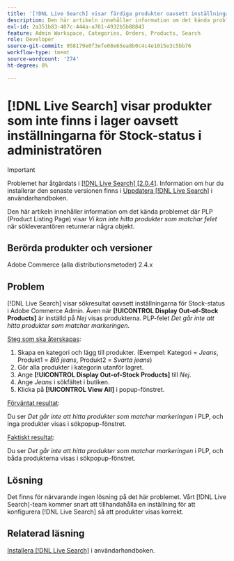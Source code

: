 ```yaml
---
title: '[!DNL Live Search] visar färdiga produkter oavsett inställningarna för Stock-status i admin'
description: Den här artikeln innehåller information om det kända problemet där PLP (Product Listing Page) visar *Vi kan inte hitta produkter som matchar felet* medan sökleverantören returnerar några objekt.
exl-id: 2a351b83-407c-444a-a761-4932b5b88843
feature: Admin Workspace, Categories, Orders, Products, Search
role: Developer
source-git-commit: 958179e0f3efe08e65ea8b0c4c4e1015e3c5bb76
workflow-type: tm+mt
source-wordcount: '274'
ht-degree: 0%

---
```


# [!DNL Live Search] visar produkter som inte finns i lager oavsett inställningarna för Stock-status i administratören

>[!IMPORTANT]
>
>Problemet har åtgärdats i [[!DNL Live Search] [2.0.4]](https://experienceleague.adobe.com/docs/commerce-merchant-services/live-search/release-notes.html). Information om hur du installerar den senaste versionen finns i [Uppdatera [!DNL Live Search]](https://experienceleague.adobe.com/docs/commerce-merchant-services/live-search/onboard/install.html#update) i användarhandboken.

Den här artikeln innehåller information om det kända problemet där PLP (Product Listing Page) visar *Vi kan inte hitta produkter som matchar felet* när sökleverantören returnerar några objekt.

## Berörda produkter och versioner

Adobe Commerce (alla distributionsmetoder) 2.4.x

## Problem

[!DNL Live Search] visar sökresultat oavsett inställningarna för Stock-status i Adobe Commerce Admin. Även när **[!UICONTROL Display Out-of-Stock Products]** är inställd på *Nej* visas produkterna. PLP-felet *Det går inte att hitta produkter som matchar markeringen*.

<u>Steg som ska återskapas</u>:

1. Skapa en kategori och lägg till produkter. (Exempel: Kategori = _Jeans_, Produkt1 = _Blå jeans_, Produkt2 = _Svarta jeans_)
1. Gör alla produkter i kategorin utanför lagret.
1. Ange **[!UICONTROL Display Out-of-Stock Products]** till *Nej*.
1. Ange *Jeans* i sökfältet i butiken.
1. Klicka på **[!UICONTROL View All]** i popup-fönstret.

<u>Förväntat resultat</u>:

Du ser *Det går inte att hitta produkter som matchar markeringen* i PLP, och inga produkter visas i sökpopup-fönstret.

<u>Faktiskt resultat</u>:

Du ser *Det går inte att hitta produkter som matchar markeringen* i PLP, och båda produkterna visas i sökpopup-fönstret.

## Lösning

Det finns för närvarande ingen lösning på det här problemet. Vårt [!DNL Live Search]-team kommer snart att tillhandahålla en inställning för att konfigurera [!DNL Live Search] så att produkter visas korrekt.

## Relaterad läsning

[Installera [!DNL Live Search]](https://docs.magento.com/user-guide/live-search/install.html) i användarhandboken.
